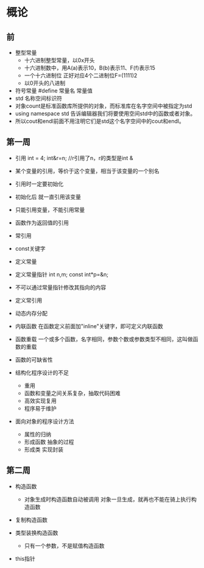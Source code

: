 # 概论

## 前

- 整型常量
  - 十六进制整型常量，以0x开头
  - 十六进制数中，用A(a)表示10，B(b)表示11、F(f)表示15
  - 一个十六进制位 正好对应4个二进制位F=(1111)2
  - 以0开头的八进制
- 符号常量 #define 常量名 常量值
- std 名称空间标识符
- 对象count是标准函数库所提供的对象，而标准库在名字空间中被指定为std
- using namespace std 告诉编辑器我们将要使用空间std中的函数或者对象。
- 所以cout和endl前面不用注明它们是std这个名字空间中的cout和endl。

## 第一周

- 引用
        int = 4;
        int&r=n;   //r引用了n，r的类型是int &
- 某个变量的引用，等价于这个变量，相当于该变量的一个别名
- 引用时一定要初始化
- 初始化后 就一直引用该变量
- 只能引用变量，不能引用常量
- 函数作为返回值的引用
- 常引用

- const关键字
- 定义常量
- 定义常量指针
    int n,m;
    const int*p=&n;
- 不可以通过常量指针修改其指向的内容
- 定义常引用

- 动态内存分配
- 内联函数
    在函数定义前面加"inline"关键字，即可定义内联函数
- 函数重载
    一个或多个函数，名字相同，参数个数或参数类型不相同，这叫做函数的重载
- 函数的可缺省性

- 结构化程序设计的不足
  - 重用
  - 函数和变量之间关系复杂，抽取代码困难
  - 高效实现复用
  - 程序易于维护
- 面向对象的程序设计方法
  - 属性的归纳
  - 形成函数  抽象的过程
  - 形成类 实现封装

## 第二周

- 构造函数
  - 对象生成时构造函数自动被调用 对象一旦生成，就再也不能在骑上执行构造函数
- 复制构造函数
- 类型装换构造函数
  - 只有一个参数，不是赋值构造函数

- this指针
